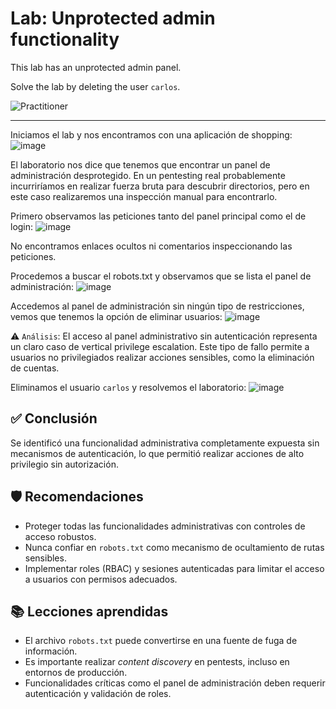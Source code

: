 # Lab: Unprotected admin functionality

This lab has an unprotected admin panel.

Solve the lab by deleting the user `carlos`.

![Practitioner](https://img.shields.io/badge/level-Apprentice-green) 

---

Iniciamos el lab y nos encontramos con una aplicación de shopping:
![image](https://github.com/user-attachments/assets/db28e02b-14b5-4f65-a947-79f6ce37b4ed)

El laboratorio nos dice que tenemos que encontrar un panel de administración desprotegido. En un pentesting real probablemente incurriríamos en realizar fuerza bruta para descubrir directorios, pero en este caso realizaremos una inspección manual para encontrarlo.

Primero observamos las peticiones tanto del panel principal como el de login:
![image](https://github.com/user-attachments/assets/f30e153a-2959-4911-a1cf-ce2d347e418d)


No encontramos enlaces ocultos ni comentarios inspeccionando las peticiones.

Procedemos a buscar el robots.txt y observamos que se lista el panel de administración:
![image](https://github.com/user-attachments/assets/9a76f9f2-8f99-40b0-8e8a-7c593ac2ca4b)

Accedemos al panel de administración sin ningún tipo de restricciones, vemos que tenemos la opción de eliminar usuarios:
![image](https://github.com/user-attachments/assets/409763ca-694d-48be-aa25-2131a278f618)

⚠️ `Análisis`: El acceso al panel administrativo sin autenticación representa un claro caso de vertical privilege escalation. Este tipo de fallo permite a usuarios no privilegiados realizar acciones sensibles, como la eliminación de cuentas.

Eliminamos el usuario `carlos` y resolvemos el laboratorio:
![image](https://github.com/user-attachments/assets/10f42a11-0fe5-466c-b020-9f0c94abae76)

## ✅ Conclusión

Se identificó una funcionalidad administrativa completamente expuesta sin mecanismos de autenticación, lo que permitió realizar acciones de alto privilegio sin autorización.

## 🛡️ Recomendaciones

- Proteger todas las funcionalidades administrativas con controles de acceso robustos.
- Nunca confiar en `robots.txt` como mecanismo de ocultamiento de rutas sensibles.
- Implementar roles (RBAC) y sesiones autenticadas para limitar el acceso a usuarios con permisos adecuados.

## 📚 Lecciones aprendidas

- El archivo `robots.txt` puede convertirse en una fuente de fuga de información.
- Es importante realizar *content discovery* en pentests, incluso en entornos de producción.
- Funcionalidades críticas como el panel de administración deben requerir autenticación y validación de roles.








